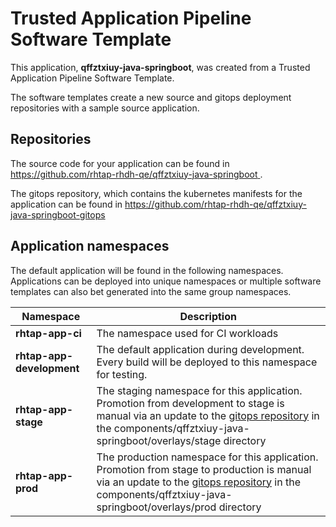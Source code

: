 # Trusted Application Pipeline Software Template

This application, **qffztxiuy-java-springboot**, was created from a Trusted Application Pipeline Software Template.

The software templates create a new source and gitops deployment repositories with a sample source application. 

## Repositories

The source code for your application can be found in [https://github.com/rhtap-rhdh-qe/qffztxiuy-java-springboot ](https://github.com/rhtap-rhdh-qe/qffztxiuy-java-springboot ).
 
The gitops repository, which contains the kubernetes manifests for the application can be found in 
[https://github.com/rhtap-rhdh-qe/qffztxiuy-java-springboot-gitops ](https://github.com/rhtap-rhdh-qe/qffztxiuy-java-springboot-gitops ) 

## Application namespaces 

The default application will be found in the following namespaces. Applications can be deployed into unique namespaces or multiple software templates can also bet generated into the same group namespaces.  

|  Namespace   |  Description   |  
| -------- | -------- |
| **rhtap-app-ci** | The namespace used for CI workloads |
| **rhtap-app-development** | The default application during development. Every build will be deployed to this namespace for testing. |
| **rhtap-app-stage** | The staging namespace for this application. Promotion from development to stage is manual via an update to the [gitops repository](https://github.com/rhtap-rhdh-qe/qffztxiuy-java-springboot-gitops ) in the components/qffztxiuy-java-springboot/overlays/stage directory |
| **rhtap-app-prod** | The production namespace for this application. Promotion from stage to production is manual via an update to the [gitops repository](https://github.com/rhtap-rhdh-qe/qffztxiuy-java-springboot-gitops ) in the components/qffztxiuy-java-springboot/overlays/prod directory |